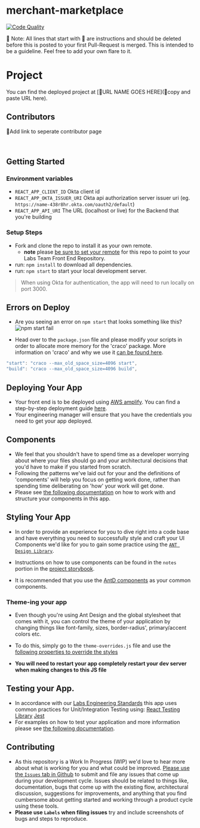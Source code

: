 # merchant-marketplace

[![Code Quality](https://www.code-inspector.com/project/21036/status/svg)](https://frontend.code-inspector.com/public/project/21036/PT17_merchant-marketplace-c-fe/dashboard)

🚫 Note: All lines that start with 🚫 are instructions and should be deleted before this is posted to your first Pull-Request is merged. This is intended to be a guideline. Feel free to add your own flare to it.

# Project

You can find the deployed project at [🚫URL NAME GOES HERE](🚫copy and paste URL here).

## Contributors

🚫Add link to seperate contributor page

<br/>

## Getting Started

### Environment variables

- `REACT_APP_CLIENT_ID` Okta client id
- `REACT_APP_OKTA_ISSUER_URI` Okta api authorization server issuer uri (eg. `https://name-438r8hr.okta.com/oauth2/default`)
- `REACT_APP_API_URI` The URL (localhost or live) for the Backend that you're building

### Setup Steps

- Fork and clone the repo to install it as your own remote.
  - **note** please [be sure to set your remote](https://help.github.jp/enterprise/2.11/user/articles/changing-a-remote-s-url/) for this repo to point to your Labs Team Front End Repository.
- run: `npm install` to download all dependencies.
- run: `npm start` to start your local development server.

> When using Okta for authentication, the app will need to run locally on port 3000.

## Errors on Deploy

- Are you seeing an error on `npm start` that looks something like this?
  ![npm start fail](https://tk-assets.lambdaschool.com/e1b1f8c9-612d-4744-b413-36ebf29f0337_image4.png)

- Head over to the `package.json` file and please modify your scripts in order to allocate more memory for the 'craco' package. More information on 'craco' and why we use it [can be found here](https://github.com/gsoft-inc/craco).

```js
"start": "craco --max_old_space_size=4096 start",
"build": "craco --max_old_space_size=4096 build",
```

## Deploying Your App

- Your front end is to be deployed using [AWS amplify](https://aws.amazon.com/amplify/). You can find a step-by-step deployment guide [here](./DEPLOYMENT_GUIDE.md).
- Your engineering manager will ensure that you have the credentials you need to get your app deployed.

## Components

- We feel that you shouldn't have to spend time as a developer worrying about where your files should go and your architectural decisions that you'd have to make if you started from scratch.
- Following the patterns we've laid out for your and the definitions of 'components' will help you focus on getting work done, rather than spending time deliberating on 'how' your work will get done.
- Please see [the following documentation](./src/components/README.md) on how to work with and structure your components in this app.

## Styling Your App

- In order to provide an experience for you to dive right into a code base and have everything you need to successfully style and craft your UI Components we'd like for you to gain some practice using the [`ANT Design Library`](https://ant.design/).

- Instructions on how to use components can be found in the `notes` portion in the [project storybook](https://lambda-school-labs.github.io/labs-spa-starter/?path=/info/form--example-form).

- It is recommended that you use the [AntD components](https://ant.design/components/overview/) as your common components.

### Theme-ing your app

- Even though you're using Ant Design and the global stylesheet that comes with it, you can control the theme of your application by changing things like font-family, sizes, border-radius', primary/accent colors etc.

- To do this, simply go to the `theme-overrides.js` file and use the[ following properties to override the styles](https://ant.design/docs/react/customize-theme)

- **You will need to restart your app completely restart your dev server when making changes to this JS file**

## Testing your App.

- In accordance with our [Labs Engineering Standards](https://labs.lambdaschool.com/) this app uses common practices for Unit/Integration Testing using:
  [React Testing Library](https://github.com/testing-library/react-testing-library)
  [Jest](https://jestjs.io/)
- For examples on how to test your application and more information please see [the following documentation](./src/__tests__/README.md).

## Contributing

- As this repository is a Work In Progress (WIP) we'd love to hear more about what is working for you and what could be improved. [Please use the `Issues` tab in Github](https://github.com/Lambda-School-Labs/labs-spa-starter/issues) to submit and file any issues that come up during your development cycle. Issues should be related to things like, documentation, bugs that come up with the existing flow, architectural discussion, suggestions for improvements, and anything that you find cumbersome about getting started and working through a product cycle using these tools.
- **Please use `Labels` when filing issues** try and include screenshots of bugs and steps to reproduce.
